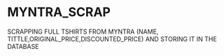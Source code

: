# MYNTRA_SCRAP
SCRAPPING FULL TSHIRTS FROM MYNTRA (NAME, TITTLE,ORIGINAL_PRICE,DISCOUNTED_PRICE) AND STORING IT IN THE DATABASE

